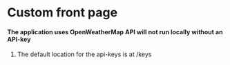 # Custom front page

#### The application uses OpenWeatherMap API will not run locally without an API-key
1. The default location for the api-keys is at /keys

